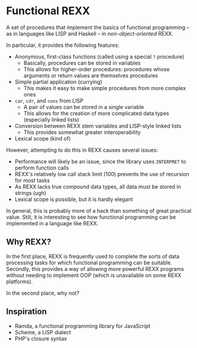 # Functional REXX

A set of procedures that implement the basics of functional programming &ndash; as in languages like LISP and Haskell &ndash; in *non-object-oriented* REXX.

In particular, it provides the following features:

* Anonymous, first-class functions (called using a special `?` procedure)
	* Basically, procedures can be stored in variables
	* This allows for higher-order procedures: procedures whose arguments or return values are themselves procedures
* Simple partial application (currying)
	* This makes it easy to make simple procedures from more complex ones
* `car`, `cdr`, and `cons` from LISP
	* A pair of values can be stored in a single variable
	* This allows for the creation of more complicated data types (especially linked lists)
* Conversion between REXX stem variables and LISP-style linked lists
	* This provides somewhat greater interoperability
* Lexical scope (kind of)

However, attempting to do this in REXX causes several issues:

* Performance will likely be an issue, since the library uses `INTERPRET` to perform function calls
* REXX's relatively low call stack limit (100) prevents the use of recursion for most tasks
* As REXX lacks true compound data types, all data must be stored in strings (ugh)
* Lexical scope is possible, but it is hardly elegant

In general, this is probably more of a hack than something of great practical value. Still, it is interesting to see how functional programming can be implemented in a language like REXX.

## Why REXX?

In the first place, REXX is frequently used to complete the sorts of data processing tasks for which functional programming can be suitable. Secondly, this provides a way of allowing more powerful REXX programs without needing to implement OOP (which is unavailable on some REXX platforms).

In the second place, why not?

## Inspiration

* Ramda, a functional programming library for JavaScript
* Scheme, a LISP dialect
* PHP's closure syntax
